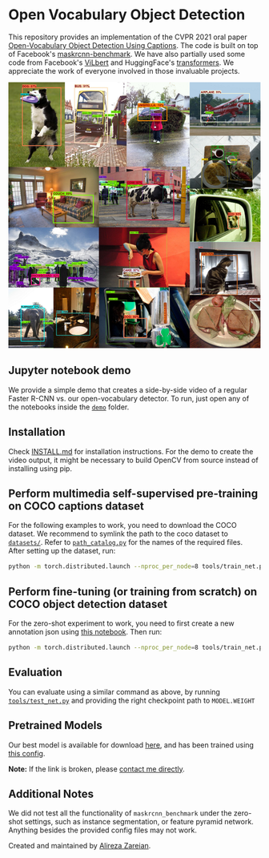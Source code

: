 # Open Vocabulary Object Detection

This repository provides an implementation of the CVPR 2021 oral paper [Open-Vocabulary Object Detection Using Captions](https://arxiv.org/pdf/2011.10678.pdf). The code is built on top of Facebook's [maskrcnn-benchmark](https://github.com/facebookresearch/maskrcnn-benchmark). We have also partially used some code from Facebook's [ViLbert](https://github.com/facebookresearch/vilbert-multi-task) and HuggingFace's [transformers](https://github.com/huggingface/transformers). We appreciate the work of everyone involved in those invaluable projects.

![alt text](demo/example.jpg)

## Jupyter notebook demo

We provide a simple demo that creates a side-by-side video of a regular Faster R-CNN vs. our open-vocabulary detector. To run, just open any of the notebooks inside the [`demo`](demo) folder.

## Installation

Check [INSTALL.md](INSTALL.md) for installation instructions. For the demo to create the video output, it might be necessary to build OpenCV from source instead of installing using pip.

## Perform multimedia self-supervised pre-training on COCO captions dataset

For the following examples to work, you need to download the COCO dataset.
We recommend to symlink the path to the coco dataset to [`datasets/`](datasets). Refer to [`path_catalog.py`](maskrcnn_benchmark/config/path_catalog.py) for the names of the required files. After setting up the dataset, run:

```bash
python -m torch.distributed.launch --nproc_per_node=8 tools/train_net.py --config-file configs/mmss_v07.yaml --skip-test OUTPUT_DIR ~/runs/vltrain/121
```

## Perform fine-tuning (or training from scratch) on COCO object detection dataset

For the zero-shot experiment to work, you need to first create a new annotation json using [this notebook](ipynb/003.ipynb). Then run:

```bash
python -m torch.distributed.launch --nproc_per_node=8 tools/train_net.py --config-file configs/zeroshot_v06.yaml OUTPUT_DIR ~/runs/maskrcnn/130
```

## Evaluation
You can evaluate using a similar command as above, by running [`tools/test_net.py`](tools/test_net.py) and providing the right checkpoint path to `MODEL.WEIGHT`


## Pretrained Models

Our best model is available for download [here](https://www.dropbox.com/s/dd01zj2q9gih52k/model_final.pth?dl=0), and has been trained using [this config](configs/zeroshot_v06.yaml).

**Note:** If the link is broken, please [contact me directly](mailto:alireza@cs.columbia.edu).

## Additional Notes

We did not test all the functionality of `maskrcnn_benchmark` under the zero-shot settings, such as instance segmentation, or feature pyramid network. Anything besides the provided config files may not work.

Created and maintained by [Alireza Zareian](https://www.linkedin.com/in/az2407).

